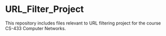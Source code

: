 # URL_Filter_Project
This repository includes files relevant to URL filtering project for the course CS-433 Computer Networks.
